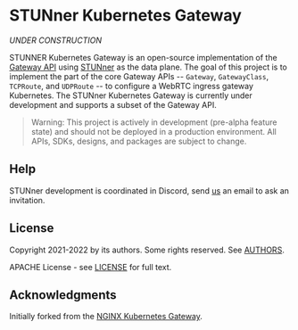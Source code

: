 # STUNner Kubernetes Gateway

*UNDER CONSTRUCTION*

STUNNER Kubernetes Gateway is an open-source implementation of the [Gateway
API](https://gateway-api.sigs.k8s.io/) using [STUNner](https://github.com/l7mp/stunner) as the data
plane. The goal of this project is to implement the part of the core Gateway APIs -- `Gateway`,
`GatewayClass`, `TCPRoute`, and `UDPRoute` -- to configure a WebRTC ingress gateway Kubernetes. The
STUNner Kubernetes Gateway is currently under development and supports a subset of the Gateway API.

> Warning: This project is actively in development (pre-alpha feature state) and should not be deployed in a production environment.
> All APIs, SDKs, designs, and packages are subject to change.

<!-- # Run the STUNner Kubernetes Gateway -->

<!-- ## Prerequisites -->

<!-- Before you can build and run the STUNner Kubernetes Gateway, make sure you have the following software installed on your machine: -->
<!-- - [git](https://git-scm.com/) -->
<!-- - [GNU Make](https://www.gnu.org/software/software.html) -->
<!-- - [Docker](https://www.docker.com/) v18.09+ -->
<!-- - [kubectl](https://kubernetes.io/docs/tasks/tools/) -->

<!-- ## Build the image -->

<!-- 1. Clone the repo and change into the `stunner-gateway-operator` directory: -->

<!--    ``` -->
<!--    git clone https://github.com/l7mp/stunner-gateway-operator.git -->
<!--    cd stunner-gateway-operator -->
<!--    ``` -->

<!-- 1. Build the image: -->
 
<!--    ``` -->
<!--    make container -->
<!--    ``` -->

<!-- 1. Push the image to your container registry: -->

<!--    ``` -->
<!--    docker push stunner-gateway-operator -->
<!--    ``` -->

<!-- ## Deploy the STUNner Kubernetes Gateway -->

<!-- You can deploy STUNNER Kubernetes Gateway on an existing Kubernetes 1.22+ cluster. The following instructions walk through the steps for deploying on a [kind](https://kind.sigs.k8s.io/) cluster.  -->

<!-- 1. Install the Gateway CRDs: -->

<!--    ``` -->
<!--    kubectl apply -k "github.com/kubernetes-sigs/gateway-api/config/crd?ref=v0.4.2"  -->
<!--    ``` -->

<!-- 1. Deploy the STUNner Kubernetes Gateway: -->

<!--    Before deploying, make sure to update the Deployment spec in `stunner-gateway.yaml` to reference the image you built. -->

<!--    ``` -->
<!--    kubectl apply -f deploy/manifests/stunner-gateway.yaml -->
<!--    ```  -->

<!-- 1. Confirm the STUNNER Kubernetes Gateway is running in `stunner-gateway` namespace: -->

<!--    ``` -->
<!--    kubectl get pods -n stunner-gateway -->
<!--    NAME                               READY   STATUS    RESTARTS   AGE -->
<!--    stunner-gateway-5d4f4c7db7-xk2kq   2/2     Running   0          112s -->
<!--    ``` -->

<!-- ## Expose the STUNner Kubernetes Gateway -->

<!-- You can gain access to STUNNER Kubernetes Gateway by creating a `NodePort` Service or a `LoadBalancer` Service. -->

<!-- ### Create a NodePort Service -->

<!-- Create a service with type `NodePort`: -->

<!-- ``` -->
<!-- kubectl apply -f deploy/manifests/service/nodeport.yaml -->
<!-- ``` -->

<!-- A `NodePort` service will randomly allocate one port on every node of the cluster. To access the STUNner Kubernetes Gateway, use an IP address of any node in the cluster along with the allocated port. -->

<!-- ### Create a LoadBalancer Service -->

<!-- Create a service with type `LoadBalancer` using the appropriate manifest for your cloud provider.  -->

<!-- ``` -->
<!-- kubectl apply -f deploy/manifests/service/loadbalancer.yaml -->
<!-- ``` -->

<!-- Lookup the public IP of the load balancer: -->
   
<!-- ``` -->
<!-- kubectl get svc stunner-gateway -n stunner-gateway -->
<!-- ```  -->
   
<!-- Use the public IP of the load balancer to access the STUNner Kubernetes Gateway. -->
   
## Help

STUNner development is coordinated in Discord, send
[us](https://github.com/l7mp/stunner/blob/main/AUTHORS) an email to ask an invitation.

## License

Copyright 2021-2022 by its authors. Some rights reserved. See
[AUTHORS](https://github.com/l7mp/stunner/blob/main/AUTHORS).

APACHE License - see [LICENSE](/LICENSE) for full text.

## Acknowledgments

Initially forked from the [NGINX Kubernetes Gateway](https://github.com/nginxinc/nginx-kubernetes-gateway).
